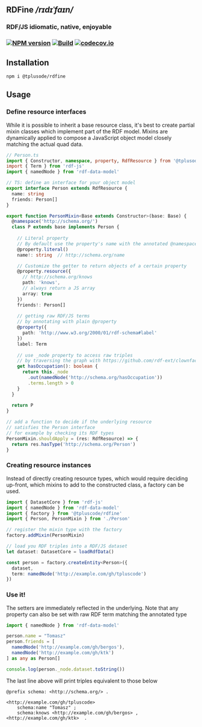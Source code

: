 ## RDFine _/rɪdɪˈfaɪn/_
### **RDF**/JS **i**diomatic, **n**ative, **e**njoyable
### [![NPM version](https://img.shields.io/npm/v/@tpluscode/rdfine.svg?style=flat-square)](https://www.npmjs.com/package/@tpluscode/rdfine) [![Build](https://travis-ci.org/tpluscode/rdfine.svg?branch=master)](https://travis-ci.org/tpluscode/rdfine) [![codecov.io](https://codecov.io/github/tpluscode/rdfine/coverage.svg?branch=master)](https://codecov.io/github/tpluscode/rdfine?branch=master)

## Installation

```shell script
npm i @tplusode/rdfine
```

## Usage
### Define resource interfaces

While it is possible to inherit a base resource class, it's best to create partial mixin classes
which implement part of the RDF model. Mixins are dynamically applied to compose a JavaScript object model
closely matching the actual quad data.

```typescript
// Person.ts
import { Constructor, namespace, property, RdfResource } from '@tplusode/rdfine'
import { Term } from 'rdf-js'
import { namedNode } from 'rdf-data-model'

// TS: define an interface for your object model
export interface Person extends RdfResource {
  name: string
  friends: Person[]
}

export function PersonMixin<Base extends Constructor>(base: Base) {
  @namespace('http://schema.org/')
  class P extends base implements Person {
  
    // Literal property
    // By default use the property's name with the annotated @namespace    
    @property.literal()
    name!: string  // http://schema.org/name

    // Customize the getter to return objects of a certain property
    @property.resource({
      // http://schema.org/knows
      path: 'knows',
      // always return a JS array
      array: true
    })
    friends!: Person[]
    
    // getting raw RDF/JS terms
    // by annotating with plain @property
    @property({ 
      path: 'http://www.w3.org/2000/01/rdf-schema#label'
    })
    label: Term
    
    // use _node property to access raw triples
    // by traversing the graph with https://github.com/rdf-ext/clownface
    get hasOccupation(): boolean {
      return this._node
        .out(namedNode('http://schema.org/hasOccupation'))
        .terms.length > 0
    }
  }
 
  return P
}

// add a function to decide if the underlying resource
// satisfies the Person interface
// for example by checking its RDF types
PersonMixin.shouldApply = (res: RdfResource) => {
  return res.hasType('http://schema.org/Person')
}
```

### Creating resource instances

Instead of directly creating resource types, which would require deciding up-front, which
mixins to add to the constructed class, a factory can be used.

```typescript
import { DatasetCore } from 'rdf-js'
import { namedNode } from 'rdf-data-model'
import { factory } from '@tpluscode/rdfine'
import { Person, PersonMixin } from './Person'

// register the mixin type with the factory
factory.addMixin(PersonMixin)

// load you RDF triples into a RDF/JS dataset
let dataset: DatasetCore = loadRdfData()

const person = factory.createEntity<Person>({
  dataset,
  term: namedNode('http://example.com/gh/tpluscode')
})
```

### Use it!

The setters are immediately reflected in the underlying.
Note that any property can also be set with raw RDF term matching the annotated type

```typescript
import { namedNode } from 'rdf-data-model'

person.name = "Tomasz"
person.friends = [
  namedNode('http://example.com/gh/bergos'),
  namedNode('http://example.com/gh/ktk')
] as any as Person[]

console.log(person._node.dataset.toString())
```

The last line above will print triples equivalent to those below

```turtle
@prefix schema: <http://schema.org/> .

<http://example.com/gh/tpluscode> 
    schema:name "Tomasz" ;
    schema:knows <http://example.com/gh/bergos> , <http://example.com/gh/ktk>  .
```
